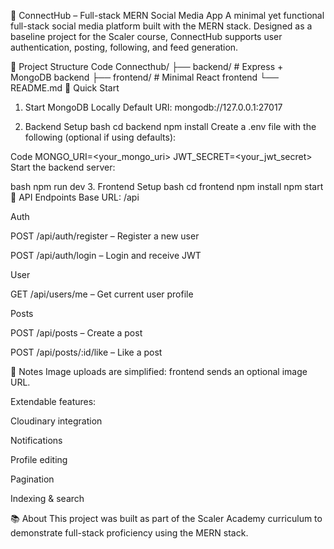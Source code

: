 📱 ConnectHub – Full-stack MERN Social Media App
A minimal yet functional full-stack social media platform built with the MERN stack. Designed as a baseline project for the Scaler course, ConnectHub supports user authentication, posting, following, and feed generation.

📁 Project Structure
Code
Connecthub/
├── backend/   # Express + MongoDB backend
├── frontend/  # Minimal React frontend
└── README.md
🚀 Quick Start
1. Start MongoDB Locally
Default URI: mongodb://127.0.0.1:27017

2. Backend Setup
bash
cd backend
npm install
Create a .env file with the following (optional if using defaults):

Code
MONGO_URI=<your_mongo_uri>
JWT_SECRET=<your_jwt_secret>
Start the backend server:

bash
npm run dev
3. Frontend Setup
bash
cd frontend
npm install
npm start
🔌 API Endpoints
Base URL: /api

Auth

POST /api/auth/register – Register a new user

POST /api/auth/login – Login and receive JWT

User

GET /api/users/me – Get current user profile

Posts

POST /api/posts – Create a post

POST /api/posts/:id/like – Like a post

📝 Notes
Image uploads are simplified: frontend sends an optional image URL.

Extendable features:

Cloudinary integration

Notifications

Profile editing

Pagination

Indexing & search

📚 About
This project was built as part of the Scaler Academy curriculum to demonstrate full-stack proficiency using the MERN stack.
